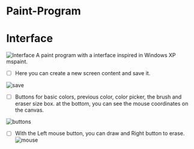 
# Paint-Program
# Interface
![Interface](https://github.com/wAlessandro/Paint-Program/assets/157850150/41a5757e-04a6-4b2a-8c01-99c54c51c8bb)
A paint program with a interface inspired in Windows XP mspaint.

- [ ] Here you can create a new screen content and save it.

![save](https://github.com/wAlessandro/Paint-Program/assets/157850150/d0db2d49-ab33-4492-afdb-ac207e1673ff)

- [ ] Buttons for basic colors, previous color, color picker, the brush and eraser size box.
at the bottom, you can see the mouse coordinates on the canvas.

![buttons](https://github.com/wAlessandro/Paint-Program/assets/157850150/f05c0e6c-d9d1-49b0-ac34-ef052bbdd075)


- [ ] With the Left mouse button, you can draw and Right button to erase.
![mouse](https://github.com/wAlessandro/Paint-Program/assets/157850150/bb1f7650-dbfc-4ffe-8f82-32fcd198ea2b)
